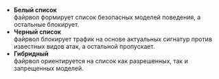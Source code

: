 - **Белый список**<br>файрвол формирует список безопасных моделей поведения, а остальные блокирует.
- **Черный список**<br>файрвол блокирует трафик на основе актуальных сигнатур против известных видов атак, а остальной пропускает.
- **Гибридный**<br>файрвол ориентируется на список как разрешенных, так и запрещенных моделей.